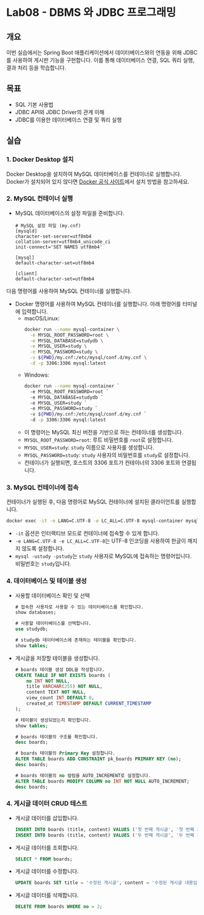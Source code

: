 # Lab08 - DBMS 와 JDBC 프로그래밍

## 개요
이번 실습에서는 Spring Boot 애플리케이션에서 데이터베이스와의 연동을 위해 JDBC를 사용하여 게시판 기능을 구현합니다. 이를 통해 데이터베이스 연결, SQL 쿼리 실행, 결과 처리 등을 학습합니다.

## 목표

- SQL 기본 사용법
- JDBC API와 JDBC Driver의 관계 이해
- JDBC를 이용한 데이터베이스 연결 및 쿼리 실행

## 실습

### 1. Docker Desktop 설치

Docker Desktop을 설치하여 MySQL 데이터베이스를 컨테이너로 실행합니다. Docker가 설치되어 있지 않다면 [Docker 공식 사이트](https://www.docker.com/products/docker-desktop/)에서 설치 방법을 참고하세요.

### 2. MySQL 컨테이너 실행

- MySQL 데이터베이스의 설정 파일을 준비합니다.
  ```
  # MySQL 설정 파일 (my.cnf)
  [mysqld]
  character-set-server=utf8mb4
  collation-server=utf8mb4_unicode_ci
  init-connect='SET NAMES utf8mb4'

  [mysql]
  default-character-set=utf8mb4

  [client]
  default-character-set=utf8mb4
  ```
다음 명령어를 사용하여 MySQL 컨테이너를 실행합니다.

- Docker 명령어를 사용하여 MySQL 컨테이너를 실행합니다. 아래 명령어를 터미널에 입력합니다.
  - macOS/Linux:
    ```bash
    docker run --name mysql-container \
      -e MYSQL_ROOT_PASSWORD=root \
      -e MYSQL_DATABASE=studydb \
      -e MYSQL_USER=study \
      -e MYSQL_PASSWORD=study \
      -v ${PWD}/my.cnf:/etc/mysql/conf.d/my.cnf \
      -d -p 3306:3306 mysql:latest 
    ```
  - Windows:
    ```bash
    docker run --name mysql-container `
      -e MYSQL_ROOT_PASSWORD=root `
      -e MYSQL_DATABASE=studydb `
      -e MYSQL_USER=study `
      -e MYSQL_PASSWORD=study `
      -v ${PWD}/my.cnf:/etc/mysql/conf.d/my.cnf `
      -d -p 3306:3306 mysql:latest
    ```
  - 이 명령어는 MySQL 최신 버전을 기반으로 하는 컨테이너를 생성합니다.
  - `MYSQL_ROOT_PASSWORD=root`: 루트 비밀번호를 `root`로 설정합니다. 
  - `MYSQL_USER=study`: `study` 이름으로 사용자를 생성합니다.
  - `MYSQL_PASSWORD=study`: `study` 사용자의 비밀번호를 `study`로 설정합니다.
  - 컨테이너가 실행되면, 호스트의 3306 포트가 컨테이너의 3306 포트와 연결됩니다.

### 3. MySQL 컨테이너에 접속

컨테이너가 실행된 후, 다음 명령어로 MySQL 컨테이너에 설치된 클라이언트를 실행합니다.

```bash
docker exec -it -e LANG=C.UTF-8 -e LC_ALL=C.UTF-8 mysql-container mysql -ustudy -pstudy
```
- `-it` 옵션은 인터랙티브 모드로 컨테이너에 접속할 수 있게 합니다.
- `-e LANG=C.UTF-8 -e LC_ALL=C.UTF-8`는 UTF-8 인코딩을 사용하여 한글이 깨지지 않도록 설정합니다.
- `mysql -ustudy -pstudy`는 `study` 사용자로 MySQL에 접속하는 명령어입니다. 비밀번호는 `study`입니다.


### 4. 데이터베이스 및 테이블 생성

- 사용할 데이터베이스 확인 및 선택
  ```sql
  # 접속한 사용자로 사용할 수 있는 데이터베이스를 확인합니다.
  show databases;

  # 사용할 데이터베이스를 선택합니다.
  use studydb;

  # studydb 데이터베이스에 존재하는 테이블을 확인합니다.
  show tables;
  ```

- 게시글을 저장할 테이블을 생성합니다.
  ```sql
  # boards 테이블 생성 DDL을 작성합니다.
  CREATE TABLE IF NOT EXISTS boards (
      no INT NOT NULL,
      title VARCHAR(255) NOT NULL,
      content TEXT NOT NULL,
      view_count INT DEFAULT 0,
      created_at TIMESTAMP DEFAULT CURRENT_TIMESTAMP
  );

  # 테이블이 생성되었는지 확인합니다.
  show tables;

  # boards 테이블의 구조를 확인합니다.
  desc boards;

  # boards 테이블의 Primary Key 설정합니다.
  ALTER TABLE boards ADD CONSTRAINT pk_boards PRIMARY KEY (no);
  desc boards;

  # boards 테이블의 no 컬럼을 AUTO_INCREMENT로 설정합니다.
  ALTER TABLE boards MODIFY COLUMN no INT NOT NULL AUTO_INCREMENT;
  desc boards;
  ```

### 4. 게시글 데이터 CRUD 테스트

- 게시글 데이터를 삽입합니다.
  ```sql
  INSERT INTO boards (title, content) VALUES ('첫 번째 게시글', '첫 번째 게시글 내용입니다.');
  INSERT INTO boards (title, content) VALUES ('두 번째 게시글', '두 번째 게시글 내용입니다.');
  ```
- 게시글 데이터를 조회합니다.
  ```sql
  SELECT * FROM boards;
  ```
- 게시글 데이터를 수정합니다.
  ```sql
  UPDATE boards SET title = '수정된 게시글', content = '수정된 게시글 내용입니다.' WHERE no = 1;
  ```
- 게시글 데이터를 삭제합니다.
  ```sql
  DELETE FROM boards WHERE no = 2;
  ```